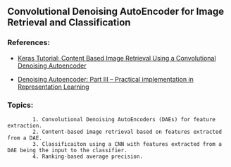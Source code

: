 ## Convolutional Denoising AutoEncoder for Image Retrieval and Classification


### References:
  - [Keras Tutorial: Content Based Image Retrieval Using a Convolutional Denoising Autoencoder](https://blog.sicara.com/keras-tutorial-content-based-image-retrieval-convolutional-denoising-autoencoder-dc91450cc511)

  - [Denoising Autoencoder: Part III – Practical implementation in Representation Learning](http://dkopczyk.quantee.co.uk/dae-part3)
            
### Topics:
            1. Convolutional Denoising AutoEncoders (DAEs) for feature extraction.
            2. Content-based image retrieval based on features extracted from a DAE.
            3. Classificaiton using a CNN with features extracted from a DAE being the input to the classifier.
            4. Ranking-based average precision.
